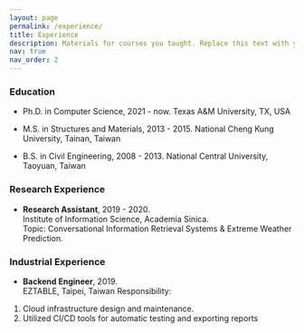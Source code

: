 ```yaml
---
layout: page
permalink: /experience/
title: Experience
description: Materials for courses you taught. Replace this text with your description.
nav: true
nav_order: 2
---
```


### Education

* Ph.D. in Computer Science, 2021 - now. 
Texas A&M University, TX, USA

* M.S. in Structures and Materials, 2013 - 2015.
National Cheng Kung University, Tainan, Taiwan

* B.S. in Civil Engineering, 2008 - 2013.
National Central University, Taoyuan, Taiwan

### Research Experience

* **Research Assistant**, 2019 - 2020.  
Institute of Information Science, Academia Sinica.  
Topic: Conversational Information Retrieval Systems & Extreme Weather Prediction.

### Industrial Experience
* **Backend Engineer**, 2019.  
EZTABLE, Taipei, Taiwan
Responsibility: 
1. Cloud infrastructure design and maintenance.
2. Utilized CI/CD tools for automatic testing and exporting reports